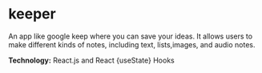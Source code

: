 # keeper

An app like google keep where you can save your ideas. It allows users to make different kinds of notes, including text, 
lists,images, and audio notes.

**Technology:** React.js and React {useState} Hooks

